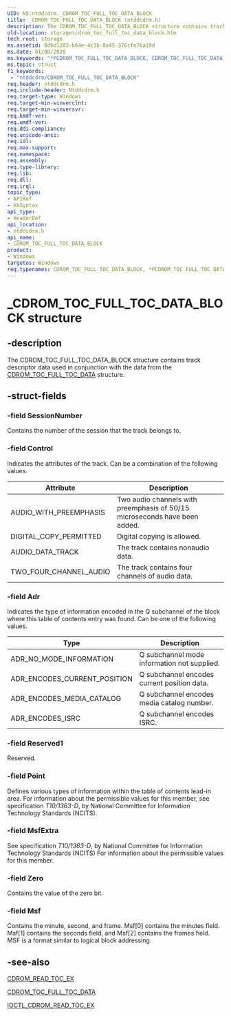 ```yaml
---
UID: NS:ntddcdrm._CDROM_TOC_FULL_TOC_DATA_BLOCK
title: _CDROM_TOC_FULL_TOC_DATA_BLOCK (ntddcdrm.h)
description: The CDROM_TOC_FULL_TOC_DATA_BLOCK structure contains track descriptor data used in conjunction with the data from the CDROM_TOC_FULL_TOC_DATA structure.
old-location: storage\cdrom_toc_full_toc_data_block.htm
tech.root: storage
ms.assetid: 8d6d1283-b64e-4c3b-8a45-376cfe76a19d
ms.date: 01/08/2020
ms.keywords: "*PCDROM_TOC_FULL_TOC_DATA_BLOCK, CDROM_TOC_FULL_TOC_DATA_BLOCK, CDROM_TOC_FULL_TOC_DATA_BLOCK structure [Storage Devices], PCDROM_TOC_FULL_TOC_DATA_BLOCK, PCDROM_TOC_FULL_TOC_DATA_BLOCK structure pointer [Storage Devices], _CDROM_TOC_FULL_TOC_DATA_BLOCK, ntddcdrm/CDROM_TOC_FULL_TOC_DATA_BLOCK, ntddcdrm/PCDROM_TOC_FULL_TOC_DATA_BLOCK, storage.cdrom_toc_full_toc_data_block, structs-CD-ROM_c55aee22-f6ca-4567-82c6-7bb960f4976a.xml"
ms.topic: struct
f1_keywords:
 - "ntddcdrm/CDROM_TOC_FULL_TOC_DATA_BLOCK"
req.header: ntddcdrm.h
req.include-header: Ntddcdrm.h
req.target-type: Windows
req.target-min-winverclnt: 
req.target-min-winversvr: 
req.kmdf-ver: 
req.umdf-ver: 
req.ddi-compliance: 
req.unicode-ansi: 
req.idl: 
req.max-support: 
req.namespace: 
req.assembly: 
req.type-library: 
req.lib: 
req.dll: 
req.irql: 
topic_type:
- APIRef
- kbSyntax
api_type:
- HeaderDef
api_location:
- ntddcdrm.h
api_name:
- CDROM_TOC_FULL_TOC_DATA_BLOCK
product:
- Windows
targetos: Windows
req.typenames: CDROM_TOC_FULL_TOC_DATA_BLOCK, *PCDROM_TOC_FULL_TOC_DATA_BLOCK
---
```


# _CDROM_TOC_FULL_TOC_DATA_BLOCK structure

## -description

The CDROM_TOC_FULL_TOC_DATA_BLOCK structure contains track descriptor data used in conjunction with the data from the [CDROM_TOC_FULL_TOC_DATA](https://docs.microsoft.com/windows-hardware/drivers/ddi/ntddcdrm/ns-ntddcdrm-_cdrom_toc_full_toc_data) structure.

## -struct-fields

### -field SessionNumber

Contains the number of the session that the track belongs to.

### -field Control

Indicates the attributes of the track. Can be a combination of the following values.

| Attribute | Description |
| --------- | ----------- |
| AUDIO_WITH_PREEMPHASIS | Two audio channels with preemphasis of 50/15 microseconds have been added. |
| DIGITAL_COPY_PERMITTED | Digital copying is allowed. |
| AUDIO_DATA_TRACK       | The track contains nonaudio data. |
| TWO_FOUR_CHANNEL_AUDIO | The track contains four channels of audio data. |

### -field Adr

Indicates the type of information encoded in the Q subchannel of the block where this table of contents entry was found. Can be one of the following values.

| Type | Description |
| ---- | ----------- |
| ADR_NO_MODE_INFORMATION      | Q subchannel mode information not supplied. |
| ADR_ENCODES_CURRENT_POSITION | Q subchannel encodes current position data. |
| ADR_ENCODES_MEDIA_CATALOG    | Q subchannel encodes media catalog number. |
| ADR_ENCODES_ISRC             | Q subchannel encodes ISRC. |

### -field Reserved1

Reserved.

### -field Point

Defines various types of information within the table of contents lead-in area. For information about the permissible values for this member, see specification *T10/1363-D*, by National Committee for Information Technology Standards (NCITS).

### -field MsfExtra

See specification *T10/1363-D*, by National Committee for Information Technology Standards (NCITS) For information about the permissible values for this member.

### -field Zero

Contains the value of the zero bit.

### -field Msf

Contains the minute, second, and frame. Msf[0] contains the minutes field. Msf[1] contains the seconds field, and Msf[2] contains the frames field. MSF is a format similar to logical block addressing.

## -see-also

[CDROM_READ_TOC_EX](https://docs.microsoft.com/windows-hardware/drivers/ddi/ntddcdrm/ns-ntddcdrm-_cdrom_read_toc_ex)

[CDROM_TOC_FULL_TOC_DATA](https://docs.microsoft.com/windows-hardware/drivers/ddi/ntddcdrm/ns-ntddcdrm-_cdrom_toc_full_toc_data)

[IOCTL_CDROM_READ_TOC_EX](https://docs.microsoft.com/windows-hardware/drivers/ddi/ntddcdrm/ni-ntddcdrm-ioctl_cdrom_read_toc_ex)
